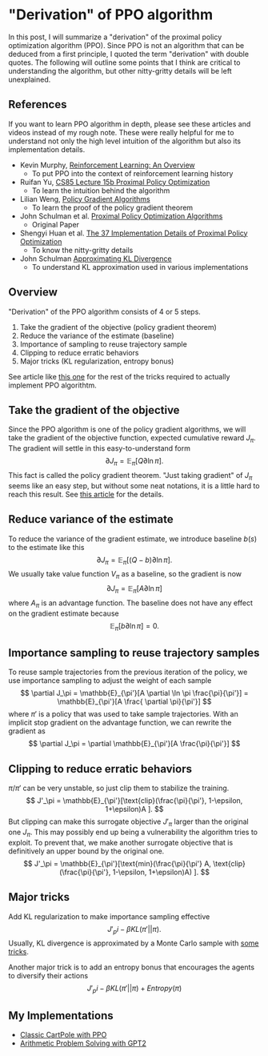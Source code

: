 # "Derivation" of PPO algorithm

In this post, I will summarize a "derivation" of the proximal policy optimization algorithm (PPO). Since PPO is not an algorithm that can be deduced from a first principle, I quoted the term "derivation" with double quotes. The following will outline some points that I think are critical to understanding the algorithm, but other nitty-gritty details will be left unexplained.

## References
If you want to learn PPO algorithm in depth, please see these articles and videos instead of my rough note. These were really helpful for me to understand not only the high level intuition of the algorithm but also its implementation details.
- Kevin Murphy, [Reinforcement Learning: An Overview](https://arxiv.org/abs/2412.05265)
  - To put PPO into the context of reinforcement learning history
- Ruifan Yu, [CS85 Lecture 15b Proximal Policy Optimization](https://www.youtube.com/watch?v=wM-Sh-0GbR4)
  - To learn the intuition behind the algorithm
- Lilian Weng, [Policy Gradient Algorithms](https://lilianweng.github.io/posts/2018-04-08-policy-gradient/)
  - To learn the proof of the policy gradient theorem
- John Schulman et al. [Proximal Policy Optimization Algorithms](https://arxiv.org/abs/1707.06347)
  - Original Paper
- Shengyi Huan et al. [The 37 Implementation Details of Proximal Policy Optimization](https://iclr-blog-track.github.io/2022/03/25/ppo-implementation-details/)
  - To know the nitty-gritty details
- John Schulman [Approximating KL Divergence](http://joschu.net/blog/kl-approx.html)
  - To understand KL approximation used in various implementations

## Overview
"Derivation" of the PPO algorithm consists of 4 or 5 steps.
1. Take the gradient of the objective (policy gradient theorem)
2. Reduce the variance of the estimate (baseline)
3. Importance of sampling to reuse trajectory sample
4. Clipping to reduce erratic behaviors
5. Major tricks (KL regularization, entropy bonus)

See article like [this one](https://iclr-blog-track.github.io/2022/03/25/ppo-implementation-details/) for the rest of the tricks required to actually implement PPO algorithtm.

## Take the gradient of the objective
Since the PPO algorithm is one of the policy gradient algorithms, we will take the gradient of the objective function, expected cumulative reward $J_\pi$. The gradient will settle in this easy-to-understand form
$$ \partial J_\pi = \mathbb{E}_\pi[Q \partial \ln \pi]. $$
This fact is called the policy gradient theorem. "Just taking gradient" of $J_\pi$ seems like an easy step, but without some neat notations, it is a little hard to reach this result. See [this article](https://lilianweng.github.io/posts/2018-04-08-policy-gradient/) for the details.

## Reduce variance of the estimate
To reduce the variance of the gradient estimate, we introduce baseline $b(s)$ to the estimate like this
$$ \partial J_\pi = \mathbb{E}_\pi[(Q - b) \partial \ln \pi]. $$
We usually take value function $V_\pi$ as a baseline, so the gradient is now
$$ \partial J_\pi = \mathbb{E}_\pi[A \partial \ln \pi] $$
where $A_\pi$ is an advantage function. The baseline does not have any effect on the gradient estimate because
$$ \mathbb{E}_\pi[b \partial \ln \pi] = 0. $$

## Importance sampling to reuse trajectory samples
To reuse sample trajectories from the previous iteration of the policy, we use importance sampling to adjust the weight of each sample
$$ \partial J_\pi = \mathbb{E}_{\pi'}[A \partial \ln \pi \frac{\pi}{\pi'}] = \mathbb{E}_{\pi'}[A \frac{ \partial \pi}{\pi'}] $$
where $\pi'$ is a policy that was used to take sample trajectories. With an implicit stop gradient on the advantage function, we can rewrite the gradient as
$$ \partial J_\pi = \partial \mathbb{E}_{\pi'}[A \frac{\pi}{\pi'}] $$

## Clipping to reduce erratic behaviors
$\pi / \pi'$ can be very unstable, so just clip them to stabilize the training. 
$$ J'_\pi = \mathbb{E}_{\pi'}[\text{clip}(\frac{\pi}{\pi'}, 1-\epsilon, 1+\epsilon)A ]. $$
But clipping can make this surrogate objective $J'_\pi$ larger than the original one $J_\pi$. This may possibly end up being a vulnerability the algorithm tries to exploit. To prevent that, we make another surrogate objective that is definitively an upper bound by the original one.
$$ J'_\pi = \mathbb{E}_{\pi'}[\text{min}(\frac{\pi}{\pi'} A, \text{clip}(\frac{\pi}{\pi'}, 1-\epsilon, 1+\epsilon)A) ]. $$

## Major tricks
Add KL regularization to make importance sampling effective
$$ J'_pi - \beta KL(\pi' || \pi). $$
Usually, KL divergence is approximated by a Monte Carlo sample with [some tricks](http://joschu.net/blog/kl-approx.html).

Another major trick is to add an entropy bonus that encourages the agents to diversify their actions
$$ J'_pi - \beta KL(\pi' || \pi) + Entropy(\pi) $$

## My Implementations
- [Classic CartPole with PPO](https://gist.github.com/Ktakuya332C/2dd558a5573030a4897e6c78737b87db)
- [Arithmetic Problem Solving with GPT2](https://gist.github.com/Ktakuya332C/0f9e7f554c60a23f253b3d676e5d49fd)
